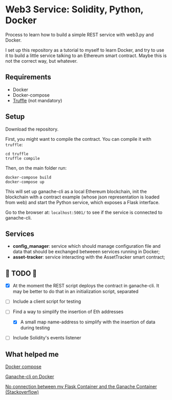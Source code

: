 # Web3 Service: Solidity, Python, Docker

Process to learn how to build a simple REST service with web3.py and Docker.

I set up this repository as a tutorial to myself to learn Docker, and try to use it to build a little service talking to an Ethereum smart contract. Maybe this is not the correct way, but whatever.

## Requirements

- Docker
- Docker-compose
- [Truffle](https://www.trufflesuite.com/) (not mandatory)

## Setup
 
Download the repository.

First, you might want to compile the contract. You can compile it with ``truffle``:

    cd truffle
    truffle compile
    
Then, on the main folder run:

    docker-compose build
    docker-compose up

This will set up ganache-cli as a local Ethereum blockchain, init the blockchain with a contract example (whose json representation is loaded from web) and start the Python service, which exposes a Flask interface.

Go to the browser at: ``localhost:5001/`` to see if the service is connected to ganache-cli.

## Services

- **config_manager**: service which should manage configuration file and data that should be exchanged betweeen services running in Docker;
- **asset-tracker**: service interacting with the AssetTracker smart contract;

## :construction: TODO :construction:

- [X] At the moment the REST script deploys the contract in ganache-cli. It may be better to do that in an initialization script, separated

- [ ] Include a client script for testing

- [ ] Find a way to simplify the insertion of Eth addresses
    - [X] A small map name-address to simplify with the insertion of data during testing

- [ ] Include Solidity's events listener

## What helped me

[Docker compose](https://www.youtube.com/watch?v=Qw9zlE3t8Ko)

[Ganache-cli on Docker](https://levelup.gitconnected.com/run-the-ganache-cli-inside-the-docker-container-5e70bc962bfe)

[No connection between my Flask Container and the Ganache Container (Stackoverflow)](https://stackoverflow.com/questions/56506935/no-connection-between-my-flask-container-and-the-ganache-container)